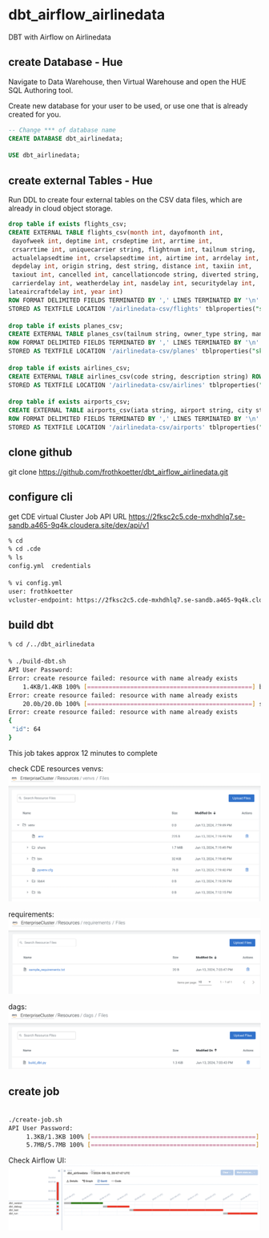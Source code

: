 # dbt_airflow_airlinedata
DBT with Airflow on Airlinedata

## create Database - Hue

Navigate to Data Warehouse, then Virtual Warehouse and open the HUE SQL Authoring tool.

Create new database for your user to be used, or use one that is already created for you.

```sql
-- Change *** of database name
CREATE DATABASE dbt_airlinedata;

USE dbt_airlinedata;
```

## create external Tables - Hue

Run DDL to create four external tables on the CSV data files, which are already in cloud object storage.

```sql
drop table if exists flights_csv;
CREATE EXTERNAL TABLE flights_csv(month int, dayofmonth int,
 dayofweek int, deptime int, crsdeptime int, arrtime int,
 crsarrtime int, uniquecarrier string, flightnum int, tailnum string,
 actualelapsedtime int, crselapsedtime int, airtime int, arrdelay int,
 depdelay int, origin string, dest string, distance int, taxiin int,
 taxiout int, cancelled int, cancellationcode string, diverted string,
 carrierdelay int, weatherdelay int, nasdelay int, securitydelay int,
lateaircraftdelay int, year int)
ROW FORMAT DELIMITED FIELDS TERMINATED BY ',' LINES TERMINATED BY '\n'
STORED AS TEXTFILE LOCATION '/airlinedata-csv/flights' tblproperties("skip.header.line.count"="1");

drop table if exists planes_csv;
CREATE EXTERNAL TABLE planes_csv(tailnum string, owner_type string, manufacturer string, issue_date string, model string, status string, aircraft_type string, engine_type string, year int)
ROW FORMAT DELIMITED FIELDS TERMINATED BY ',' LINES TERMINATED BY '\n'
STORED AS TEXTFILE LOCATION '/airlinedata-csv/planes' tblproperties("skip.header.line.count"="1");

drop table if exists airlines_csv;
CREATE EXTERNAL TABLE airlines_csv(code string, description string) ROW FORMAT DELIMITED FIELDS TERMINATED BY ',' LINES TERMINATED BY '\n'
STORED AS TEXTFILE LOCATION '/airlinedata-csv/airlines' tblproperties("skip.header.line.count"="1");

drop table if exists airports_csv;
CREATE EXTERNAL TABLE airports_csv(iata string, airport string, city string, state string, country string, lat DOUBLE, lon DOUBLE)
ROW FORMAT DELIMITED FIELDS TERMINATED BY ',' LINES TERMINATED BY '\n'
STORED AS TEXTFILE LOCATION '/airlinedata-csv/airports' tblproperties("skip.header.line.count"="1");

```

## clone github

git clone https://github.com/frothkoetter/dbt_airflow_airlinedata.git


## configure cli

get CDE virtual Cluster Job API URL
https://2fksc2c5.cde-mxhdhlq7.se-sandb.a465-9q4k.cloudera.site/dex/api/v1

```bash
% cd
% cd .cde
% ls
config.yml	credentials

% vi config.yml
user: frothkoetter
vcluster-endpoint: https://2fksc2c5.cde-mxhdhlq7.se-sandb.a465-9q4k.cloudera.site/dex/api/v1
```

## build dbt

```bash
% cd /../dbt_airlinedata

% ./build-dbt.sh
API User Password:
Error: create resource failed: resource with name already exists
    1.4KB/1.4KB 100% [==============================================] build_dbt.py
Error: create resource failed: resource with name already exists
    20.0b/20.0b 100% [==============================================] sample_requirements.txt
Error: create resource failed: resource with name already exists
{
 "id": 64
}
```

This job takes approx 12 minutes to complete

check CDE resources
venvs:
![](images/resources_venvs.png)

requirements:
![](images/resources_requirements.png)

dags:
![](images/resources_dags_01.png)

## create job

```bash
 
./create-job.sh
API User Password:
     1.3KB/1.3KB 100% [==============================================] dbt_airlinedata.py
     5.7MB/5.7MB 100% [==============================================] dbt_airlinedata.zip
```

Check Airflow UI:
![](images/airflow_task_03.png)
